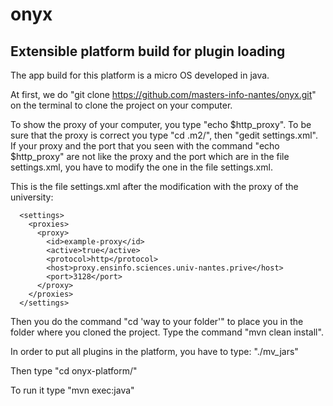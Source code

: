 # onyx
## Extensible platform build for plugin loading
The app build for this platform is a micro OS developed in java.


At first, we do "git clone https://github.com/masters-info-nantes/onyx.git" on the terminal to clone the project on your computer.

To show the proxy of your computer, you type "echo $http_proxy".
To be sure that the proxy is correct you type "cd .m2/", then "gedit settings.xml".
If your proxy and the port that you seen with the command "echo $http_proxy" are not like the proxy and the port which are in the file settings.xml, you have to modify the one in the file settings.xml.

This is the file settings.xml after the modification with the proxy of the university:
```
  <settings>
    <proxies>
      <proxy>
        <id>example-proxy</id>
        <active>true</active>
        <protocol>http</protocol>
        <host>proxy.ensinfo.sciences.univ-nantes.prive</host>
        <port>3128</port>
      </proxy>
    </proxies>
  </settings>
```

Then you do the command "cd 'way to your folder'" to place you in the folder where you cloned the project.
Type the command "mvn clean install".

In order to put all plugins in the platform, you have to type: "./mv_jars"

Then type "cd onyx-platform/"

To run it type "mvn exec:java"
